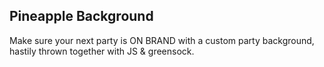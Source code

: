 ## Pineapple Background

Make sure your next party is ON BRAND with a custom party background, hastily thrown together with JS & greensock.
